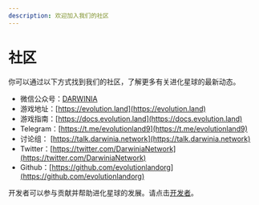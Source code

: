 ```yaml
---
description: 欢迎加入我们的社区
---
```


# 社区

你可以通过以下方式找到我们的社区，了解更多有关进化星球的最新动态。

* 微信公众号：[DARWINIA](https://mp.weixin.qq.com/mp/homepage?__biz=MzU0Mzg4MjU2MA==&hid=3&sn=7ac0c912d150946556376766386c6ce1&scene=18)
* 游戏地址：[https://evolution.land](https://evolution.land) 
* 游戏指南：[https://docs.evolution.land](https://docs.evolution.land)
* Telegram：[https://t.me/evolutionland9](https://t.me/evolutionland9)
* 讨论组： [https://talk.darwinia.network](https://talk.darwinia.network)
* Twitter：[https://twitter.com/DarwiniaNetwork](https://twitter.com/DarwiniaNetwork)
* Github：[https://github.com/evolutionlandorg](https://github.com/evolutionlandorg)

开发者可以参与贡献并帮助进化星球的发展。请点击[开发者](developers.md)。

